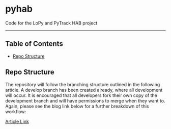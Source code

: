 # pyhab
Code for the LoPy and PyTrack HAB project

---

## Table of Contents
- [Repo Structure](#repo-structure)

## Repo Structure
The repository will follow the branching structure outlined in the following article. A develop branch has been created already, where all development will occur. It is encouraged that all developers fork their own copy of the development branch and will have permissions to merge when they want to. Again, please see the blog link below for a further breakdown of this workflow:



[Article Link](http://nvie.com/posts/a-successful-git-branching-model/)